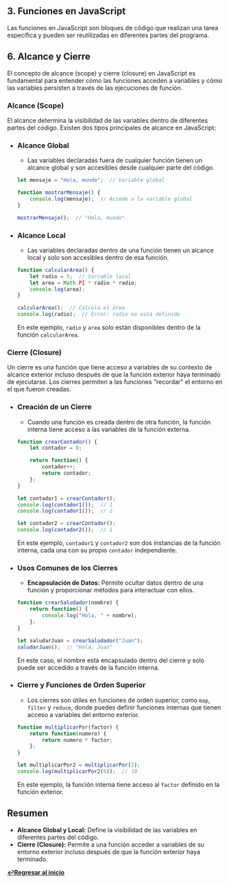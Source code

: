 ## 3. Funciones en JavaScript

Las funciones en JavaScript son bloques de código que realizan una tarea específica y pueden ser reutilizadas en diferentes partes del programa.

## 6. Alcance y Cierre

El concepto de alcance (scope) y cierre (closure) en JavaScript es fundamental para entender cómo las funciones acceden a variables y cómo las variables persisten a través de las ejecuciones de función.

### Alcance (Scope)

El alcance determina la visibilidad de las variables dentro de diferentes partes del código. Existen dos tipos principales de alcance en JavaScript:

- ### Alcance Global
    - Las variables declaradas fuera de cualquier función tienen un alcance global y son accesibles desde cualquier parte del código.
    ```javascript
    let mensaje = "Hola, mundo";  // Variable global

    function mostrarMensaje() {
        console.log(mensaje);  // Accede a la variable global
    }

    mostrarMensaje();  // "Hola, mundo"
    ```

- ### Alcance Local
    - Las variables declaradas dentro de una función tienen un alcance local y solo son accesibles dentro de esa función.
    ```javascript
    function calcularArea() {
        let radio = 5;  // Variable local
        let area = Math.PI * radio * radio;
        console.log(area);
    }

    calcularArea();  // Calcula el área
    console.log(radio);  // Error: radio no está definido
    ```

    En este ejemplo, `radio` y `area` solo están disponibles dentro de la función `calcularArea`.

### Cierre (Closure)

Un cierre es una función que tiene acceso a variables de su contexto de alcance exterior incluso después de que la función exterior haya terminado de ejecutarse. Los cierres permiten a las funciones "recordar" el entorno en el que fueron creadas.

- ### Creación de un Cierre
    - Cuando una función es creada dentro de otra función, la función interna tiene acceso a las variables de la función externa.
    ```javascript
    function crearContador() {
        let contador = 0;

        return function() {
            contador++;
            return contador;
        };
    }

    let contador1 = crearContador();
    console.log(contador1());  // 1
    console.log(contador1());  // 2

    let contador2 = crearContador();
    console.log(contador2());  // 1
    ```

    En este ejemplo, `contador1` y `contador2` son dos instancias de la función interna, cada una con su propio `contador` independiente.

- ### Usos Comunes de los Cierres
    - **Encapsulación de Datos:** Permite ocultar datos dentro de una función y proporcionar métodos para interactuar con ellos.
    ```javascript
    function crearSaludador(nombre) {
        return function() {
            console.log("Hola, " + nombre);
        };
    }

    let saludarJuan = crearSaludador("Juan");
    saludarJuan();  // "Hola, Juan"
    ```

    En este caso, el nombre está encapsulado dentro del cierre y solo puede ser accedido a través de la función interna.

- ### Cierre y Funciones de Orden Superior
    - Los cierres son útiles en funciones de orden superior, como `map`, `filter` y `reduce`, donde puedes definir funciones internas que tienen acceso a variables del entorno exterior.

    ```javascript
    function multiplicarPor(factor) {
        return function(numero) {
            return numero * factor;
        };
    }

    let multiplicarPor2 = multiplicarPor(2);
    console.log(multiplicarPor2(5));  // 10
    ```

    En este ejemplo, la función interna tiene acceso al `factor` definido en la función exterior.

## Resumen

- **Alcance Global y Local:** Define la visibilidad de las variables en diferentes partes del código.
- **Cierre (Closure):** Permite a una función acceder a variables de su entorno exterior incluso después de que la función exterior haya terminado.

**[↩️Regresar al inicio](../README.md)**
